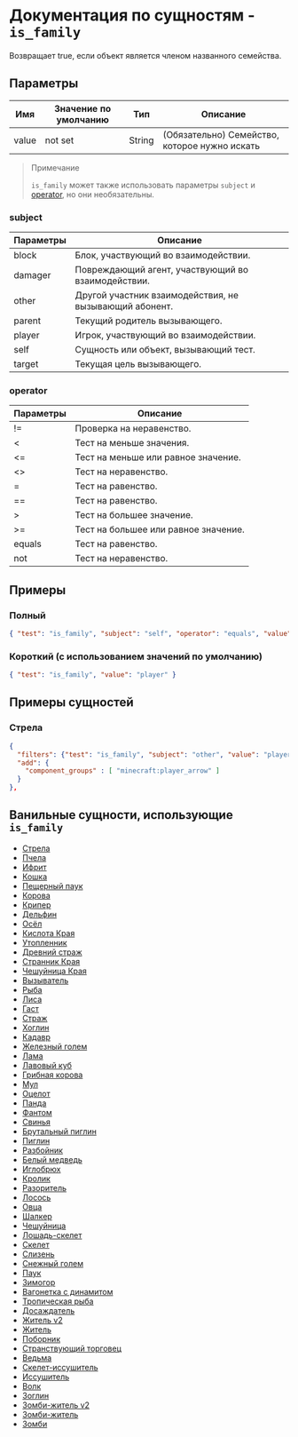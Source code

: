 # Документация по сущностям - `is_family`

Возвращает true, если объект является членом названного семейства.

## Параметры

| Имя   | Значение по умолчанию | Тип    | Описание                                      |
|-------|-----------------------|--------|-----------------------------------------------|
| value | not set               | String | (Обязательно) Семейство, которое нужно искать |

> Примечание
> 
> `is_family` может также использовать параметры `subject` и [operator](../../../../Others/Operators.md), но они необязательны.

### subject

| Параметры | Описание                                               |
|-----------|--------------------------------------------------------|
| block     | Блок, участвующий во взаимодействии.                   |
| damager   | Повреждающий агент, участвующий во взаимодействии.     |
| other     | Другой участник взаимодействия, не вызывающий абонент. |
| parent    | Текущий родитель вызывающего.                          |
| player    | Игрок, участвующий во взаимодействии.                  |
| self      | Сущность или объект, вызывающий тест.                  |
| target    | Текущая цель вызывающего.                              |

### operator

| Параметры | Описание                             |
|-----------|--------------------------------------|
| !=        | Проверка на неравенство.             |
| <         | Тест на меньше значения.             |
| <=        | Тест на меньше или равное значение.  |
| <>        | Тест на неравенство.                 |
| =         | Тест на равенство.                   |
| ==        | Тест на равенство.                   |
| \>        | Тест на большее значение.            |
| >=        | Тест на большее или равное значение. |
| equals    | Тест на равенство.                   |
| not       | Тест на неравенство.                 |

## Примеры

### Полный

``` json
{ "test": "is_family", "subject": "self", "operator": "equals", "value": "player" }
```

### Короткий (с использованием значений по умолчанию)

``` json
{ "test": "is_family", "value": "player" }
```

## Примеры сущностей

### Стрела

``` json
{
  "filters": {"test": "is_family", "subject": "other", "value": "player"},
  "add": {
    "component_groups" : [ "minecraft:player_arrow" ]
  }
},
```

## Ванильные сущности, использующие `is_family`

+ [Стрела](../../../../Others/Entities/arrow.md)
+ [Пчела](../../../../Others/Entities/bee.md)
+ [Ифрит](../../../../Others/Entities/blaze.md)
+ [Кошка](../../../../Others/Entities/cat.md)
+ [Пещерный паук](../../../../Others/Entities/cave_spider.md)
+ [Корова](../../../../Others/Entities/cow.md)
+ [Крипер](../../../../Others/Entities/creeper.md)
+ [Дельфин](../../../../Others/Entities/dolphin.md)
+ [Осёл](../../../../Others/Entities/donkey.md)
+ [Кислота Края](../../../../Others/Entities/dragon_fireball.md)
+ [Утопленник](../../../../Others/Entities/drowned.md)
+ [Древний страж](../../../../Others/Entities/elder_guardian.md)
+ [Странник Края](../../../../Others/Entities/enderman.md)
+ [Чешуйница Края](../../../../Others/Entities/endermite.md)
+ [Вызыватель](../../../../Others/Entities/evocation_illager.md)
+ [Рыба](../../../../Others/Entities/fish.md)
+ [Лиса](../../../../Others/Entities/fox.md)
+ [Гаст](../../../../Others/Entities/ghast.md)
+ [Страж](../../../../Others/Entities/guardian.md)
+ [Хоглин](../../../../Others/Entities/hoglin.md)
+ [Кадавр](../../../../Others/Entities/husk.md)
+ [Железный голем](../../../../Others/Entities/iron_golem.md)
+ [Лама](../../../../Others/Entities/llama.md)
+ [Лавовый куб](../../../../Others/Entities/magma_cube.md)
+ [Грибная корова](../../../../Others/Entities/mooshroom.md)
+ [Мул](../../../../Others/Entities/mule.md)
+ [Оцелот](../../../../Others/Entities/ocelot.md)
+ [Панда](../../../../Others/Entities/panda.md)
+ [Фантом](../../../../Others/Entities/phantom.md)
+ [Свинья](../../../../Others/Entities/pig.md)
+ [Брутальный пиглин](../../../../Others/Entities/piglin_brute.md)
+ [Пиглин](../../../../Others/Entities/piglin.md)
+ [Разбойник](../../../../Others/Entities/pillager.md)
+ [Белый медведь](../../../../Others/Entities/polar_bear.md)
+ [Иглобрюх](../../../../Others/Entities/pufferfish.md)
+ [Кролик](../../../../Others/Entities/rabbit.md)
+ [Разоритель](../../../../Others/Entities/ravager.md)
+ [Лосось](../../../../Others/Entities/salmon.md)
+ [Овца](../../../../Others/Entities/sheep.md)
+ [Шалкер](../../../../Others/Entities/shulker.md)
+ [Чешуйница](../../../../Others/Entities/silverfish.md)
+ [Лошадь-скелет](../../../../Others/Entities/skeleton_horse.md)
+ [Скелет](../../../../Others/Entities/skeleton.md)
+ [Слизень](../../../../Others/Entities/slime.md)
+ [Снежный голем](../../../../Others/Entities/snow_golem.md)
+ [Паук](../../../../Others/Entities/spider.md)
+ [Зимогор](../../../../Others/Entities/stray.md)
+ [Вагонетка с динамитом](../../../../Others/Entities/tnt_minecart.md)
+ [Тропическая рыба](../../../../Others/Entities/tropicalfish.md)
+ [Досаждатель](../../../../Others/Entities/vex.md)
+ [Житель v2](../../../../Others/Entities/villager_v2.md)
+ [Житель](../../../../Others/Entities/villager.md)
+ [Поборник](../../../../Others/Entities/vindicator.md)
+ [Странствующий торговец](../../../../Others/Entities/wandering_trader.md)
+ [Ведьма](../../../../Others/Entities/witch.md)
+ [Скелет-иссушитель](../../../../Others/Entities/wither_skeleton.md)
+ [Иссушитель](../../../../Others/Entities/wither.md)
+ [Волк](../../../../Others/Entities/wolf.md)
+ [Зоглин](../../../../Others/Entities/zoglin.md)
+ [Зомби-житель v2](../../../../Others/Entities/zombie_villager_v2.md)
+ [Зомби-житель](../../../../Others/Entities/zombie_villager.md)
+ [Зомби](../../../../Others/Entities/zombie.md)
